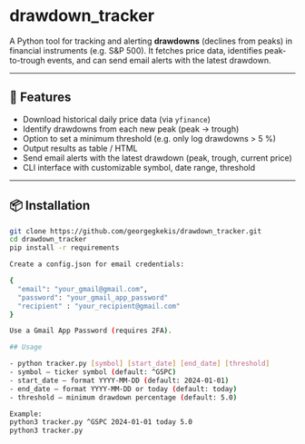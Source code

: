 # drawdown_tracker

A Python tool for tracking and alerting **drawdowns** (declines from peaks) in financial instruments (e.g. S&P 500). It fetches price data, identifies peak-to-trough events, and can send email alerts with the latest drawdown.

---

## 🚀 Features

- Download historical daily price data (via `yfinance`)
- Identify drawdowns from each new peak (peak → trough)
- Option to set a minimum threshold (e.g. only log drawdowns > 5 %)
- Output results as table / HTML
- Send email alerts with the latest drawdown (peak, trough, current price)
- CLI interface with customizable symbol, date range, threshold

---

## 📦 Installation

```bash
git clone https://github.com/georgegkekis/drawdown_tracker.git
cd drawdown_tracker
pip install -r requirements

Create a config.json for email credentials:

{
  "email": "your_gmail@gmail.com",
  "password": "your_gmail_app_password"
  "recipient" : "your_recipient@gmail.com"
}

Use a Gmail App Password (requires 2FA).

## Usage

- python tracker.py [symbol] [start_date] [end_date] [threshold]
- symbol — ticker symbol (default: ^GSPC)
- start_date — format YYYY-MM-DD (default: 2024-01-01)
- end_date — format YYYY-MM-DD or today (default: today)
- threshold — minimum drawdown percentage (default: 5.0)

Example:
python3 tracker.py ^GSPC 2024-01-01 today 5.0
python3 tracker.py
